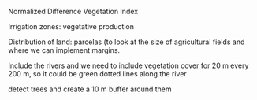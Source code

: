 Normalized Difference Vegetation Index 


Irrigation zones: vegetative production 


Distribution of land: parcelas (to look at the size of agricultural fields and where we can implement margins. 


Include the rivers and we need to include vegetation cover for 20 m every 200 m, so it could be green dotted lines along the river


detect trees and create a 10 m buffer around them
